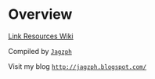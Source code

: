 # Overview
[Link Resources Wiki](https://github.com/jagzph/link-resources/wiki)

Compiled by [`Jagzph`](https://github.com/jagzph/)

Visit my blog [`http://jagzph.blogspot.com/`](http://jagzph.blogspot.com/)
